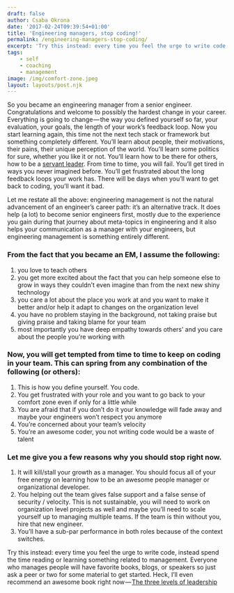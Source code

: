 ```yaml
---
draft: false
author: Csaba Okrona
date: '2017-02-24T09:39:54+01:00'
title: 'Engineering managers, stop coding!'
permalink: /engineering-managers-stop-coding/
excerpt: 'Try this instead: every time you feel the urge to write code, instead spend the time reading or learning something related to management.'
tags:
    - self
    - coaching
    - management
image: /img/comfort-zone.jpeg
layout: layouts/post.njk
---
```


So you became an engineering manager from a senior engineer. Congratulations and welcome to possibly the hardest change in your career. Everything is going to change — the way you defined yourself so far, your evaluation, your goals, the length of your work’s feedback loop. Now you start learning again, this time not the next tech stack or framework but something completely different. You’ll learn about people, their motivations, their pains, their unique perception of the world. You’ll learn some politics for sure, whether you like it or not. You’ll learn how to be there for others, how to be a [servant leader](https://en.wikipedia.org/wiki/Servant_leadership). From time to time, you will fail. You’ll get tired in ways you never imagined before. You’ll get frustrated about the long feedback loops your work has. There will be days when you’ll want to get back to coding, you’ll want it bad.

Let me restate all the above: engineering management is not the natural advancement of an engineer’s career path: it’s an alternative track. It does help (a lot) to become senior engineers first, mostly due to the experience you gain during that journey about meta-topics in engineering and it also helps your communication as a manager with your engineers, but engineering management is something entirely different.

### From the fact that you became an EM, I assume the following:

1. you love to teach others
2. you get more excited about the fact that you can help someone else to grow in ways they couldn’t even imagine than from the next new shiny technology
3. you care a lot about the place you work at and you want to make it better and/or help it adapt to changes on the organization level
4. you have no problem staying in the background, not taking praise but giving praise and taking blame for your team
5. most importantly you have deep empathy towards others’ and you care about the people you’re working with

### Now, you will get tempted from time to time to keep on coding in your team. This can spring from any combination of the following (or others):

1. This is how you define yourself. You code.
2. You get frustrated with your role and you want to go back to your comfort zone even if only for a little while
3. You are afraid that if you don’t do it your knowledge will fade away and maybe your engineers won’t respect you anymore
4. You’re concerned about your team’s velocity
5. You’re an awesome coder, you not writing code would be a waste of talent

### Let me give you a few reasons why you should stop right now.

1. It will kill/stall your growth as a manager. You should focus all of your free energy on learning how to be an awesome people manager or organizational developer.
2. You helping out the team gives false support and a false sense of security / velocity. This is not sustainable, you will need to work on organization level projects as well and maybe you’ll need to scale yourself up to managing multiple teams. If the team is thin without you, hire that new engineer.
3. You’ll have a sub-par performance in both roles because of the context switches.

Try this instead: every time you feel the urge to write code, instead spend the time reading or learning something related to management. Everyone who manages people will have favorite books, blogs, or speakers so just ask a peer or two for some material to get started. Heck, I’ll even recommend an awesome book right now — [The three levels of leadership](http://www.three-levels-of-leadership.com)
